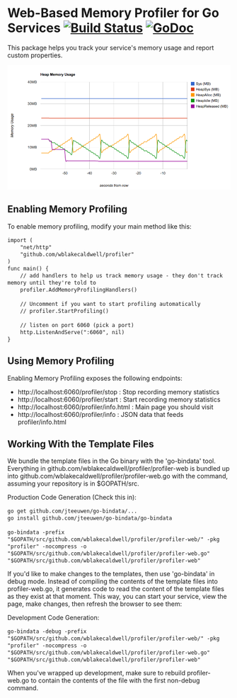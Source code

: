 Web-Based Memory Profiler for Go Services [![Build Status](https://travis-ci.org/wblakecaldwell/profiler.svg?branch=master)](https://travis-ci.org/wblakecaldwell/profiler) [![GoDoc](https://godoc.org/github.com/wblakecaldwell/profiler?status.svg)](https://godoc.org/github.com/wblakecaldwell/profiler)
=========================================

This package helps you track your service's memory usage and report custom properties.

![Profiler Screenshot](screenshot.png)


Enabling Memory Profiling
-------------------------

To enable memory profiling, modify your main method like this:

	import (
		"net/http"
		"github.com/wblakecaldwell/profiler"
	)
	func main() {
		// add handlers to help us track memory usage - they don't track memory until they're told to
		profiler.AddMemoryProfilingHandlers()

		// Uncomment if you want to start profiling automatically
		// profiler.StartProfiling()

		// listen on port 6060 (pick a port)
		http.ListenAndServe(":6060", nil)
	}


Using Memory Profiling
----------------------

Enabling Memory Profiling exposes the following endpoints:

- http://localhost:6060/profiler/stop :    Stop recording memory statistics
- http://localhost:6060/profiler/start :   Start recording memory statistics
- http://localhost:6060/profiler/info.html :   Main page you should visit
- http://localhost:6060/profiler/info :   JSON data that feeds profiler/info.html


Working With the Template Files
-------------------------------

We bundle the template files in the Go binary with the 'go-bindata' tool. Everything in
github.com/wblakecaldwell/profiler/profiler-web is bundled up into github.com/wblakecaldwell/profiler/profiler-web.go
with the command, assuming your repository is in $GOPATH/src.

Production Code Generation (Check this in):

	go get github.com/jteeuwen/go-bindata/...
	go install github.com/jteeuwen/go-bindata/go-bindata

	go-bindata -prefix "$GOPATH/src/github.com/wblakecaldwell/profiler/profiler-web/" -pkg "profiler" -nocompress -o "$GOPATH/src/github.com/wblakecaldwell/profiler/profiler-web.go" "$GOPATH/src/github.com/wblakecaldwell/profiler/profiler-web"

If you'd like to make changes to the templates, then use 'go-bindata' in debug mode. Instead of compiling
the contents of the template files into profiler-web.go, it generates code to read the content of the template
files as they exist at that moment. This way, you can start your service, view the page, make changes, then
refresh the browser to see them:

Development Code Generation:

	go-bindata -debug -prefix "$GOPATH/src/github.com/wblakecaldwell/profiler/profiler-web/" -pkg "profiler" -nocompress -o "$GOPATH/src/github.com/wblakecaldwell/profiler/profiler-web.go" "$GOPATH/src/github.com/wblakecaldwell/profiler/profiler-web"

When you've wrapped up development, make sure to rebuild profiler-web.go to contain the contents of the file with the first non-debug command.
